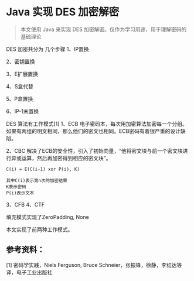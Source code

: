 # Java 实现 DES 加密解密

>本文使用 Java 来实现 DES 加密解密。仅作为学习用途，用于理解密码的基础理论

DES 加密共分为 几个步骤
1、IP置换

2、密钥置换

3、E扩展置换

4、S盒代替

5、P盒置换

6、IP-1末置换

DES 算法有工作模式[1]
1、ECB 电子密码本，每次用加密算法加密每一个分组。如果有两组的明文相同，那么他们的密文也相同。ECB密码有着很严重的设计缺陷。

2、CBC 解决了ECB的安全性，引入了初始向量，“他将密文块与前一个密文块进行异或运算，然后再加密得到相应的密文块”。

```
C(i) = E(C(i-1) xor P(i), K)

其中C(i)表示第n次的加密结果
K表示密码
P(i)表示文本
```

3、CFB 
4、CTF

填充模式实现了ZeroPadding, None

本文实现了前两种工作模式。

## 参考资料：
[1] 密码学实践，Niels Ferguson, Bruce Schneier，张振锋，徐静，李红达等译，电子工业出版社